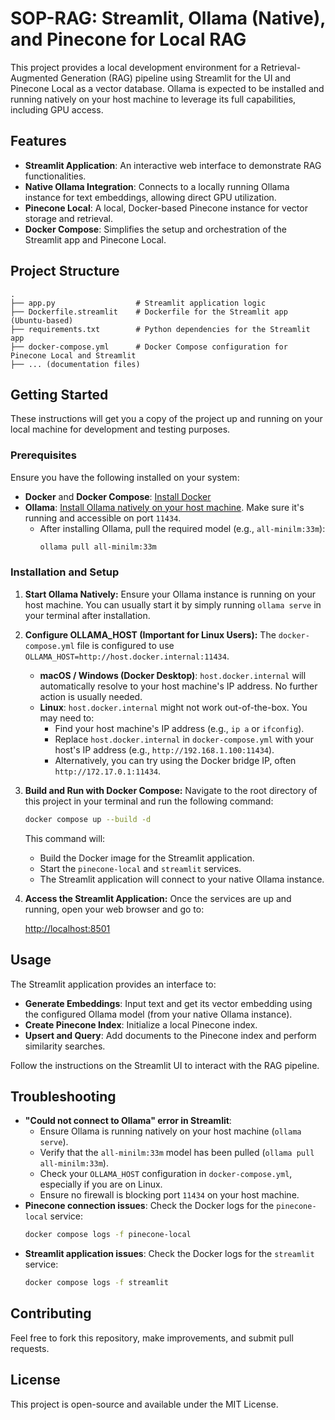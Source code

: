 # SOP-RAG: Streamlit, Ollama (Native), and Pinecone for Local RAG

This project provides a local development environment for a Retrieval-Augmented Generation (RAG) pipeline using Streamlit for the UI and Pinecone Local as a vector database. Ollama is expected to be installed and running natively on your host machine to leverage its full capabilities, including GPU access.

## Features

- **Streamlit Application**: An interactive web interface to demonstrate RAG functionalities.
- **Native Ollama Integration**: Connects to a locally running Ollama instance for text embeddings, allowing direct GPU utilization.
- **Pinecone Local**: A local, Docker-based Pinecone instance for vector storage and retrieval.
- **Docker Compose**: Simplifies the setup and orchestration of the Streamlit app and Pinecone Local.

## Project Structure

```
.
├── app.py                  # Streamlit application logic
├── Dockerfile.streamlit    # Dockerfile for the Streamlit app (Ubuntu-based)
├── requirements.txt        # Python dependencies for the Streamlit app
├── docker-compose.yml      # Docker Compose configuration for Pinecone Local and Streamlit
├── ... (documentation files)
```

## Getting Started

These instructions will get you a copy of the project up and running on your local machine for development and testing purposes.

### Prerequisites

Ensure you have the following installed on your system:

-   **Docker** and **Docker Compose**: [Install Docker](https://docs.docker.com/get-docker/)
-   **Ollama**: [Install Ollama natively on your host machine](https://ollama.com/download). Make sure it's running and accessible on port `11434`.
    -   After installing Ollama, pull the required model (e.g., `all-minilm:33m`):
        ```bash
        ollama pull all-minilm:33m
        ```

### Installation and Setup

1.  **Start Ollama Natively:**
    Ensure your Ollama instance is running on your host machine. You can usually start it by simply running `ollama serve` in your terminal after installation.

2.  **Configure OLLAMA_HOST (Important for Linux Users):**
    The `docker-compose.yml` file is configured to use `OLLAMA_HOST=http://host.docker.internal:11434`.
    -   **macOS / Windows (Docker Desktop)**: `host.docker.internal` will automatically resolve to your host machine's IP address. No further action is usually needed.
    -   **Linux**: `host.docker.internal` might not work out-of-the-box. You may need to:
        -   Find your host machine's IP address (e.g., `ip a` or `ifconfig`).
        -   Replace `host.docker.internal` in `docker-compose.yml` with your host's IP address (e.g., `http://192.168.1.100:11434`).
        -   Alternatively, you can try using the Docker bridge IP, often `http://172.17.0.1:11434`.

3.  **Build and Run with Docker Compose:**
    Navigate to the root directory of this project in your terminal and run the following command:

    ```bash
    docker compose up --build -d
    ```
    This command will:
    -   Build the Docker image for the Streamlit application.
    -   Start the `pinecone-local` and `streamlit` services.
    -   The Streamlit application will connect to your native Ollama instance.

4.  **Access the Streamlit Application:**
    Once the services are up and running, open your web browser and go to:

    [http://localhost:8501](http://localhost:8501)

## Usage

The Streamlit application provides an interface to:

-   **Generate Embeddings**: Input text and get its vector embedding using the configured Ollama model (from your native Ollama instance).
-   **Create Pinecone Index**: Initialize a local Pinecone index.
-   **Upsert and Query**: Add documents to the Pinecone index and perform similarity searches.

Follow the instructions on the Streamlit UI to interact with the RAG pipeline.

## Troubleshooting

-   **"Could not connect to Ollama" error in Streamlit**:
    -   Ensure Ollama is running natively on your host machine (`ollama serve`).
    -   Verify that the `all-minilm:33m` model has been pulled (`ollama pull all-minilm:33m`).
    -   Check your `OLLAMA_HOST` configuration in `docker-compose.yml`, especially if you are on Linux.
    -   Ensure no firewall is blocking port `11434` on your host machine.
-   **Pinecone connection issues**: Check the Docker logs for the `pinecone-local` service:
    ```bash
    docker compose logs -f pinecone-local
    ```
-   **Streamlit application issues**: Check the Docker logs for the `streamlit` service:
    ```bash
    docker compose logs -f streamlit
    ```

## Contributing

Feel free to fork this repository, make improvements, and submit pull requests.

## License

This project is open-source and available under the MIT License.
